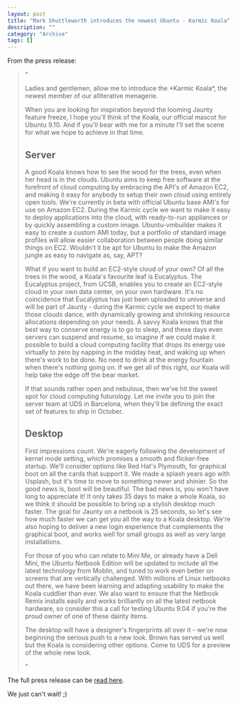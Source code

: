 ```yaml
--- 
layout: post 
title: "Mark Shuttleworth introduces the newest Ubuntu - Karmic Koala"
description: ""
category: "Archive"
tags: []
---  
```

From the press release:

<blockquote>
 <span class="bqstart">&#8220;</span>

<p>Ladies and gentlemen, allow me to introduce the *Karmic Koala*, the
newest member of our alliterative menagerie.</p>

<p>When you are looking for inspiration beyond the looming Jaunty feature
freeze, I hope you'll think of the Koala, our official mascot for Ubuntu
9.10. And if you'll bear with me for a minute I'll set the scene for
what we hope to achieve in that time.</p>

<h2>Server</h2>

<p>A good Koala knows how to see the wood for the trees, even when her head
is in the clouds. Ubuntu aims to keep free software at the forefront of
cloud computing by embracing the API's of Amazon EC2, and making it easy
for anybody to setup their own cloud using entirely open tools. We're
currently in beta with official Ubuntu base AMI's for use on Amazon EC2.
During the Karmic cycle we want to make it easy to deploy applications
into the cloud, with ready-to-run appliances or by quickly assembling a
custom image. Ubuntu-vmbuilder makes it easy to create a custom AMI
today, but a portfolio of standard image profiles will allow easier
collaboration between people doing similar things on EC2. Wouldn't it be
apt for Ubuntu to make the Amazon jungle as easy to navigate as, say, APT?</p>

<p>What if you want to build an EC2-style cloud of your own? Of all the
trees in the wood, a Koala's favourite leaf is Eucalyptus. The
Eucalyptus project, from UCSB, enables you to create an EC2-style cloud
in your own data center, on your own hardware. It's no coincidence that
Eucalyptus has just been uploaded to universe and will be part of Jaunty
- during the Karmic cycle we expect to make those clouds dance, with
dynamically growing and shrinking resource allocations depending on your
needs. A savvy Koala knows that the best way to conserve energy is to go
to sleep, and these days even servers can suspend and resume, so imagine
if we could make it possible to build a cloud computing facility that
drops its energy use virtually to zero by napping in the midday heat,
and waking up when there's work to be done. No need to drink at the
energy fountain when there's nothing going on. If we get all of this
right, our Koala will help take the edge off the bear market.</p>

<p>If that sounds rather open and nebulous, then we've hit the sweet spot
for cloud computing futurology. Let me invite you to join the server
team at UDS in Barcelona, when they'll be defining the exact set of
features to ship in October.</p>

<h2>Desktop</h2>

<p>First impressions count. We're eagerly following the development of
kernel mode setting, which promises a smooth and flicker-free startup.
We'll consider options like Red Hat's Plymouth, for graphical boot on
all the cards that support it. We made a splash years ago with Usplash,
but it's time to move to something newer and shinier. So the good news
is, boot will be beautiful. The bad news is, you won't have long to
appreciate it! It only takes 35 days to make a whole Koala, so we think
it should be possible to bring up a stylish desktop much faster. The
goal for Jaunty on a netbook is 25 seconds, so let's see how much faster
we can get you all the way to a Koala desktop. We're also hoping to
deliver a new login experience that complements the graphical boot, and
works well for small groups as well as very large installations.</p>

<p>For those of you who can relate to Mini Me, or already have a Dell Mini,
the Ubuntu Netbook Edition will be updated to include all the latest
technology from Moblin, and tuned to work even better on screens that
are vertically challenged. With millions of Linux netbooks out there, we
have been learning and adapting usability to make the Koala cuddlier
than ever. We also want to ensure that the Netbook Remix installs easily
and works brilliantly on all the latest netbook hardware, so consider
this a call for testing Ubuntu 9.04 if you're the proud owner of one of
these dainty items.</p>

<p>The desktop will have a designer's fingerprints all over it - we're now
beginning the serious push to a new look. Brown has served us well but
the Koala is considering other options. Come to UDS for a preview of the
whole new look.</p>
  <span class="bqend">&#8220;</span>
</blockquote>
The full press release can be <a href="https://lists.ubuntu.com/archives/ubuntu-devel-announce/2009-February/000536.html">read here</a>.

We just can't wait! ;)